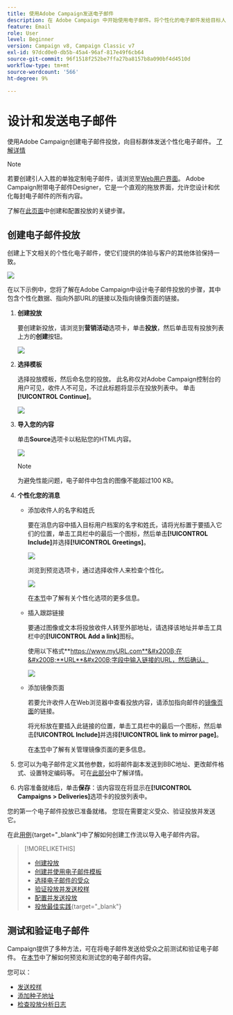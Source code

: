 ```yaml
---
title: 使用Adobe Campaign发送电子邮件
description: 在 Adobe Campaign 中开始使用电子邮件。将个性化的电子邮件发给目标人群。
feature: Email
role: User
level: Beginner
version: Campaign v8, Campaign Classic v7
exl-id: 97dcd0e0-db5b-45a4-96af-817e49f6cb64
source-git-commit: 96f1518f252be7ffa27ba8157b8a090bf4d4510d
workflow-type: tm+mt
source-wordcount: '566'
ht-degree: 9%

---
```


# 设计和发送电子邮件

使用Adobe Campaign创建电子邮件投放，向目标群体发送个性化电子邮件。 [了解详情](../send/send.md)

>[!NOTE]
>
>若要创建引人入胜的单独定制电子邮件，请浏览至[Web用户界面](../start/campaign-ui.md#campaign-web-user-interface-ac-web-ui)。 Adobe Campaign附带电子邮件Designer，它是一个直观的拖放界面，允许您设计和优化每封电子邮件的所有内容。


了解在[此页面](../start/create-message.md)中创建和配置投放的关键步骤。

## 创建电子邮件投放

创建上下文相关的个性化电子邮件，使它们提供的体验与客户的其他体验保持一致。

![](assets/new-email-content.png)


在以下示例中，您将了解在Adobe Campaign中设计电子邮件投放的步骤，其中包含个性化数据、指向外部URL的链接以及指向镜像页面的链接。

1. **创建投放**

   要创建新投放，请浏览到&#x200B;**营销活动**&#x200B;选项卡，单击&#x200B;**投放**，然后单击现有投放列表上方的&#x200B;**创建**&#x200B;按钮。

   ![](assets/delivery_step_1.png)

1. **选择模板**

   选择投放模板，然后命名您的投放。 此名称仅对Adobe Campaign控制台的用户可见，收件人不可见，不过此标题将显示在投放列表中。 单击 **[!UICONTROL Continue]**。

   ![](assets/dce_delivery_model.png)

1. **导入您的内容**

   单击&#x200B;**Source**&#x200B;选项卡以粘贴您的HTML内容。

   ![](assets/paste-content.png)

   >[!NOTE]
   >
   >为避免性能问题，电子邮件中包含的图像不能超过100 KB。

1. **个性化您的消息**

   * 添加收件人的名字和姓氏

     要在消息内容中插入目标用户档案的名字和姓氏，请将光标置于要插入它们的位置，单击工具栏中的最后一个图标，然后单击&#x200B;**[!UICONTROL Include]**&#x200B;并选择&#x200B;**[!UICONTROL Greetings]**。

     ![](assets/include-greetings.png)

     浏览到预览选项卡，通过选择收件人来检查个性化。

     ![](assets/perso-check.png)

     在[本节](personalize.md)中了解有关个性化选项的更多信息。

   * 插入跟踪链接

     要通过图像或文本将投放收件人转至外部地址，请选择该地址并单击工具栏中的&#x200B;**[!UICONTROL Add a link]**&#x200B;图标。

     使用以下格式&#x200B;**https://www.myURL.com**&#x200B;在&#x200B;**URL**&#x200B;字段中输入链接的URL，然后确认。

     ![](assets/add-a-link.png)

   * 添加镜像页面

     若要允许收件人在Web浏览器中查看投放内容，请添加指向邮件的[镜像页面](mirror-page.md)的链接。

     将光标放在要插入此链接的位置，单击工具栏中的最后一个图标，然后单击&#x200B;**[!UICONTROL Include]**&#x200B;并选择&#x200B;**[!UICONTROL link to mirror page]**。

     在[本节](mirror-page.md#link-to-mirror-page)中了解有关管理镜像页面的更多信息。

1. 您可以为电子邮件定义其他参数，如将邮件副本发送到BBC地址、更改邮件格式、设置特定编码等。 可在[此部分](email-parameters.md)中了解详情。

1. 内容准备就绪后，单击&#x200B;**保存**：该内容现在将显示在&#x200B;**[!UICONTROL Campaigns > Deliveries]**&#x200B;选项卡的投放列表中。

您的第一个电子邮件投放已准备就绪。 您现在需要定义受众、验证投放并发送它。

在此[用例](https://experienceleague.adobe.com/docs/campaign/automation/workflows/use-cases/deliveries/load-delivery-content.html?lang=zh-Hans){target="_blank"}中了解如何创建工作流以导入电子邮件内容。

>[!MORELIKETHIS]
>
>* [创建投放](../start/create-message.md)
>* [创建并使用电子邮件模板](create-templates.md)
>* [选择电子邮件的受众](../audiences/gs-audiences.md)
>* [验证投放并发送校样](preview-and-proof.md)
>* [配置并发送投放](configure-and-send.md)
>* [投放最佳实践](https://experienceleague.adobe.com/docs/campaign/campaign-v8/send/delivery-best-practices.html?lang=zh-Hans){target="_blank"}

## 测试和验证电子邮件

Campaign提供了多种方法，可在将电子邮件发送给受众之前测试和验证电子邮件。 在[本节](../send/preview-and-proof.md)中了解如何预览和测试您的电子邮件内容。

您可以：

* [发送校样](preview-and-proof.md)
* [添加种子地址](../audiences/test-profiles.md)
* [检查投放分析日志](delivery-analysis.md)

